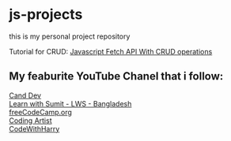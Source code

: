 # js-projects
 this is my personal project repository


Tutorial for CRUD: [Javascript Fetch API With CRUD operations](https://www.youtube.com/watch?v=ccX3ApO4qz8)


## My feaburite YouTube Chanel that i follow:  </br>
[Cand Dev](https://www.youtube.com/@CandDev) </br>
[Learn with Sumit - LWS - Bangladesh](https://www.youtube.com/@LearnwithSumit) </br>
[freeCodeCamp.org](https://www.youtube.com/@freecodecamp) </br>
[Coding Artist](https://www.youtube.com/@CodingArtist) </br>
[CodeWithHarry](https://www.youtube.com/@CodeWithHarry)
